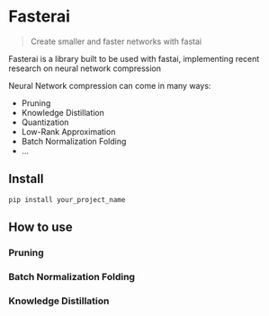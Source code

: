 # Fasterai
> Create smaller and faster networks with fastai


Fasterai is a library built to be used with fastai, implementing recent research on neural network compression

Neural Network compression can come in many ways:
- Pruning
- Knowledge Distillation
- Quantization
- Low-Rank Approximation
- Batch Normalization Folding
- ...

## Install

`pip install your_project_name`

## How to use

### Pruning

### Batch Normalization Folding

### Knowledge Distillation
